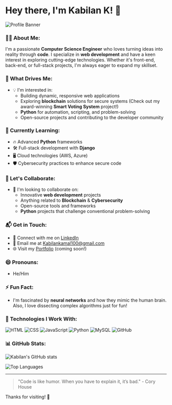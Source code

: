 # Hey there, I'm Kabilan K! 👋

![Profile Banner](https://user-images.githubusercontent.com/your-banner)

### 👨‍💻 About Me:
I'm a passionate **Computer Science Engineer** who loves turning ideas into reality through **code**. I specialize in **web development** and have a keen interest in exploring cutting-edge technologies. Whether it's front-end, back-end, or full-stack projects, I'm always eager to expand my skillset.

### 👀 What Drives Me:
- 💡 I'm interested in: 
  - Building dynamic, responsive web applications
  - Exploring **blockchain** solutions for secure systems (Check out my award-winning **Smart Voting System** project!)
  - **Python** for automation, scripting, and problem-solving
  - Open-source projects and contributing to the developer community

### 🌱 Currently Learning:
- 🔥 Advanced **Python** frameworks
- 🛠️ Full-stack development with **Django**
- 🖥️ Cloud technologies (AWS, Azure)
- 🛡️ Cybersecurity practices to enhance secure code

### 🤝 Let's Collaborate:
- 🚀 I'm looking to collaborate on:
  - Innovative **web development** projects
  - Anything related to **Blockchain** & **Cybersecurity**
  - Open-source tools and frameworks
  - **Python** projects that challenge conventional problem-solving

### 📬 Get in Touch:
- 💼 Connect with me on [LinkedIn](https://www.linkedin.com/in/kabilan-k-14151425b)  
- 📧 Email me at [Kabilankamal100@gmail.com](mailto:Kabilankamal100@gmail.com)
- 🌐 Visit my [Portfolio](#) (coming soon!)

### 😄 Pronouns:
- He/Him

### ⚡ Fun Fact:
- I'm fascinated by **neural networks** and how they mimic the human brain. Also, I love dissecting complex algorithms just for fun!

### 🔧 Technologies I Work With:
![HTML](https://img.shields.io/badge/HTML5-E34F26?style=for-the-badge&logo=html5&logoColor=white)
![CSS](https://img.shields.io/badge/CSS3-1572B6?style=for-the-badge&logo=css3&logoColor=white)
![JavaScript](https://img.shields.io/badge/JavaScript-323330?style=for-the-badge&logo=javascript&logoColor=F7DF1E)
![Python](https://img.shields.io/badge/Python-3776AB?style=for-the-badge&logo=python&logoColor=white)
![MySQL](https://img.shields.io/badge/MySQL-4479A1?style=for-the-badge&logo=mysql&logoColor=white)
![GitHub](https://img.shields.io/badge/GitHub-181717?style=for-the-badge&logo=github&logoColor=white)

### 📊 GitHub Stats:
![Kabilan's GitHub stats](https://github-readme-stats.vercel.app/api?username=K-Kabilan&show_icons=true&theme=radical)

![Top Languages](https://github-readme-stats.vercel.app/api/top-langs/?username=K-Kabilan&layout=compact&theme=radical)

---

> "Code is like humor. When you have to explain it, it’s bad." - Cory House

Thanks for visiting! 🚀
